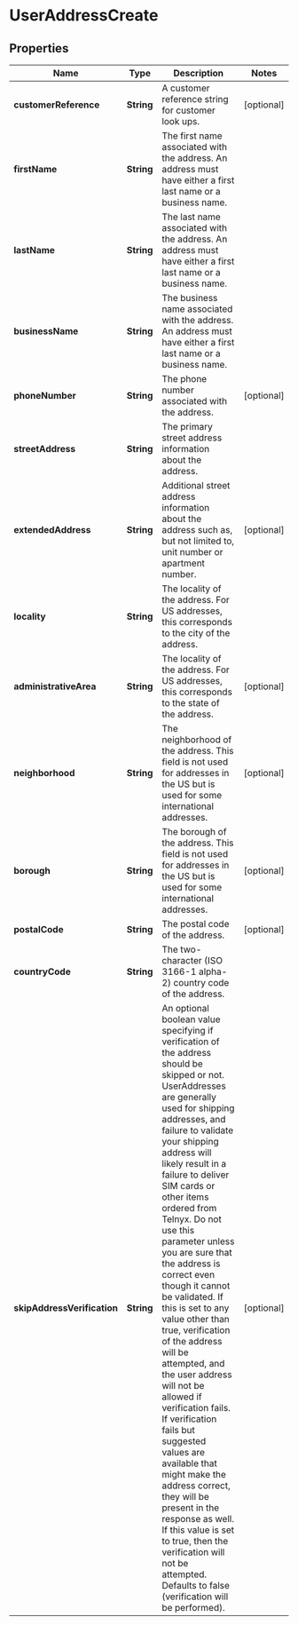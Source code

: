 

# UserAddressCreate


## Properties

| Name | Type | Description | Notes |
|------------ | ------------- | ------------- | -------------|
|**customerReference** | **String** | A customer reference string for customer look ups. |  [optional] |
|**firstName** | **String** | The first name associated with the address. An address must have either a first last name or a business name. |  |
|**lastName** | **String** | The last name associated with the address. An address must have either a first last name or a business name. |  |
|**businessName** | **String** | The business name associated with the address. An address must have either a first last name or a business name. |  |
|**phoneNumber** | **String** | The phone number associated with the address. |  [optional] |
|**streetAddress** | **String** | The primary street address information about the address. |  |
|**extendedAddress** | **String** | Additional street address information about the address such as, but not limited to, unit number or apartment number. |  [optional] |
|**locality** | **String** | The locality of the address. For US addresses, this corresponds to the city of the address. |  |
|**administrativeArea** | **String** | The locality of the address. For US addresses, this corresponds to the state of the address. |  [optional] |
|**neighborhood** | **String** | The neighborhood of the address. This field is not used for addresses in the US but is used for some international addresses. |  [optional] |
|**borough** | **String** | The borough of the address. This field is not used for addresses in the US but is used for some international addresses. |  [optional] |
|**postalCode** | **String** | The postal code of the address. |  [optional] |
|**countryCode** | **String** | The two-character (ISO 3166-1 alpha-2) country code of the address. |  |
|**skipAddressVerification** | **String** | An optional boolean value specifying if verification of the address should be skipped or not. UserAddresses are generally used for shipping addresses, and failure to validate your shipping address will likely result in a failure to deliver SIM cards or other items ordered from Telnyx. Do not use this parameter unless you are sure that the address is correct even though it cannot be validated. If this is set to any value other than true, verification of the address will be attempted, and the user address will not be allowed if verification fails. If verification fails but suggested values are available that might make the address correct, they will be present in the response as well. If this value is set to true, then the verification will not be attempted. Defaults to false (verification will be performed). |  [optional] |



